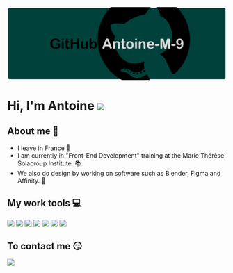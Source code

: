 <img src="https://github.com/Antoine-M-9/Antoine-M-9/blob/main/banniererGithub.png" alt="Banniere Github">

# Hi, I'm Antoine <img src="https://c.tenor.com/SNL9_xhZl9oAAAAi/waving-hand-joypixels.gif" width="30px">

## About me 👀
- I leave in France 🍞
- I am currently in "Front-End Development" training at the Marie Thérèse Solacroup Institute. 📚
- We also do design by working on software such as Blender, Figma and Affinity. 🎨

## My work tools 💻
<img src="https://img.shields.io/badge/C-00599C?style=for-the-badge&logo=c&logoColor=white"> <img src="https://img.shields.io/badge/Python-14354C?style=for-the-badge&logo=python&logoColor=white"> <img src="https://img.shields.io/badge/Dart-0175C2?style=for-the-badge&logo=dart&logoColor=white"> <img src="https://img.shields.io/badge/Flutter-02569B?style=for-the-badge&logo=flutter&logoColor=white"> <img src="https://img.shields.io/badge/JavaScript-323330?style=for-the-badge&logo=javascript&logoColor=F7DF1E"> <img src="https://img.shields.io/badge/HTML5-E34F26?style=for-the-badge&logo=html5&logoColor=white"> <img src="https://img.shields.io/badge/CSS3-1572B6?style=for-the-badge&logo=css3&logoColor=white">

## To contact me 😏
<a href="mailto:mounier.antoine123@gmail.com"><img src="https://img.shields.io/badge/Gmail-D14836?style=for-the-badge&logo=gmail&logoColor=white"></a>
